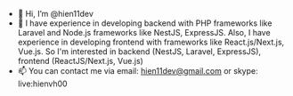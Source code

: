 - 👋 Hi, I’m @hien11dev
- 👀 I have experience in developing backend with PHP frameworks like Laravel and Node.js frameworks like NestJS, ExpressJS. Also, I have experience in developing frontend with frameworks like React.js/Next.js, Vue.js. So I'm interested in backend (NestJS, Laravel, ExpressJS), frontend (ReactJS/Next.js, Vue.js)
- 📫 You can contact me via email: hien11dev@gmail.com or skype: live:hienvh00

<!---
hien11dev/hien11dev is a ✨ special ✨ repository because its `README.md` (this file) appears on your GitHub profile.
You can click the Preview link to take a look at your changes.
--->
